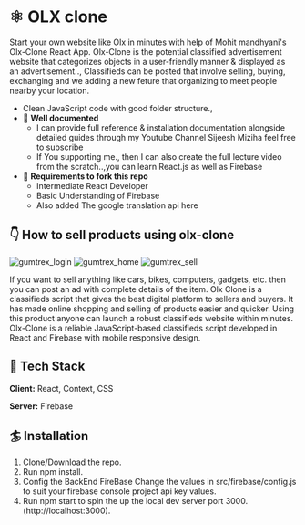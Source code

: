 # ⚛️ OLX clone

Start your own website like Olx in minutes with help of Mohit mandhyani's Olx-Clone React App. Olx-Clone is the potential classified advertisement website that categorizes objects in a user-friendly manner & displayed as an advertisement..,
Classifieds can be posted that involve selling, buying, exchanging and we adding a new feture that organizing to meet people nearby your location. 

  - Clean JavaScript code with good folder structure.,
- 📄 **Well documented**
  - I can provide full reference & installation documentation alongside detailed guides through my Youtube Channel Sijeesh Miziha feel free to subscribe 
  - If You supporting me., then I can also create the full lecture video from the scratch..,you can learn React.js as well as Firebase 
- 👅 **Requirements to fork this repo**
   - Intermediate React Developer
   - Basic Understanding of Firebase
   - Also added The google translation api here

## 👇 How to sell products using olx-clone
![gumtrex_login](https://github.com/Mohitmandhyani/GumTrex/assets/115079192/703d51ba-c6cd-46e2-9bae-c58f71353157)
![gumtrex_home](https://github.com/Mohitmandhyani/GumTrex/assets/115079192/74533d53-6b96-4184-82dd-8e2386adad46)
![gumtrex_sell](https://github.com/Mohitmandhyani/GumTrex/assets/115079192/dabb1c1a-24d1-4c20-8103-08c45bb1b804)


 If you want to sell anything like cars, bikes, computers, gadgets, etc. then you can post an ad with complete details of the item. Olx Clone is a classifieds script that gives the best digital platform to sellers and buyers. It has made online shopping and selling of products easier and quicker. Using this product anyone can launch a robust classifieds website within minutes.
  Olx-Clone is a reliable JavaScript-based classifieds script developed in React and Firebase with mobile responsive design.
  
## 🦸 Tech Stack

**Client:** React, Context, CSS

**Server:** Firebase

  
## 🏄 Installation

  1. Clone/Download the repo.
  2. Run npm install.
  3. Config the BackEnd FireBase Change the values in src/firebase/config.js to suit your firebase console project api key values.
  4. Run npm start to spin the up the local dev server port 3000.(http://localhost:3000).
